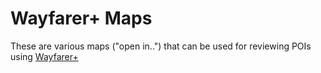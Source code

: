 # Wayfarer+ Maps

These are various maps ("open in..") that can be used for reviewing POIs using [Wayfarer+](https://github.com/MrJPGames/WayFarerPlus)
